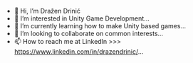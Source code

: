 - 👋 Hi, I’m Dražen Drinić
- 👀 I’m interested in Unity Game Development...
- 🌱 I’m currently learning how to make Unity based games...
- 💞️ I’m looking to collaborate on common interests...
- 📫 How to reach me at LinkedIn >>> https://www.linkedin.com/in/drazendrinic/...

<!---
Drazen-BBG/About-Me is a ✨ special ✨ repository because its `README.md` (this file) appears on your GitHub profile.
You can click the Preview link to take a look at your changes.
--->
